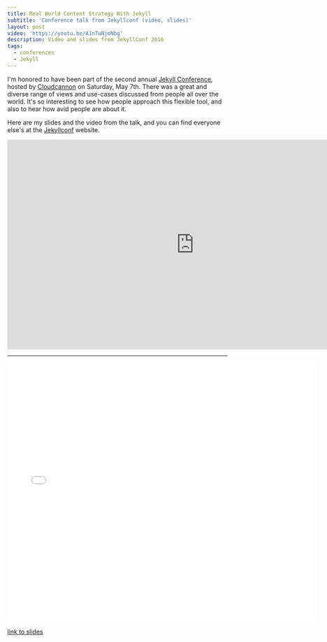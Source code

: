 ```yaml
---
title: Real World Content Strategy With Jekyll
subtitle: 'Conference talk from Jekyllconf (video, slides)'
layout: post
video: 'https://youtu.be/A1nTuNjoNbg'
description: Video and slides from JekyllConf 2016
tags:
  - conferences
  - Jekyll
---
```


I'm honored to have been part of the second annual [Jekyll Conference](http://jekyllconf.com/), hosted by [Cloudcannon](http://cloudcannon.com/)&nbsp;on Saturday, May 7th. There was a great and diverse range of views and use-cases discussed from people all over the world. It's so interesting to see how people approach this flexible tool, and also to hear how avid people are about it.

Here are my slides and the video from the talk, and you can find everyone else's at the [Jekyllconf](http://jekyllconf.com/) website.


<div class="embed-container"><iframe width="853" height="480" src="https://www.youtube-nocookie.com/embed/A1nTuNjoNbg?rel=0&amp;showinfo=0" frameborder="0" allowfullscreen=""></iframe></div>

---

<div class="embed-container"><div><iframe class="speakerdeck-iframe" frameborder="0" src="//speakerdeck.com/player/8cd915b706124e9aab027160ec859027?" allowfullscreen="true" mozallowfullscreen="true" webkitallowfullscreen="true" style="border: 0px; margin: 0px; padding: 0px; border-radius: 5px; width: 710px; height: 594.5px; background: transparent;"></iframe></div></div>

[link to slides](https://speakerdeck.com/budparr/real-world-content-strategy-with-jekyll)